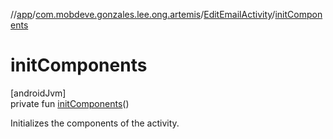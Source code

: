 //[app](../../../index.md)/[com.mobdeve.gonzales.lee.ong.artemis](../index.md)/[EditEmailActivity](index.md)/[initComponents](init-components.md)

# initComponents

[androidJvm]\
private fun [initComponents](init-components.md)()

Initializes the components of the activity.
